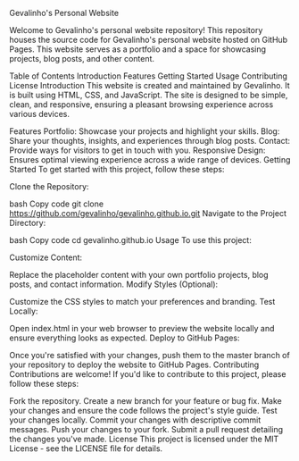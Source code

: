 Gevalinho's Personal Website

Welcome to Gevalinho's personal website repository! This repository houses the source code for Gevalinho's personal website hosted on GitHub Pages. This website serves as a portfolio and a space for showcasing projects, blog posts, and other content.

Table of Contents
Introduction
Features
Getting Started
Usage
Contributing
License
Introduction
This website is created and maintained by Gevalinho. It is built using HTML, CSS, and JavaScript. The site is designed to be simple, clean, and responsive, ensuring a pleasant browsing experience across various devices.

Features
Portfolio: Showcase your projects and highlight your skills.
Blog: Share your thoughts, insights, and experiences through blog posts.
Contact: Provide ways for visitors to get in touch with you.
Responsive Design: Ensures optimal viewing experience across a wide range of devices.
Getting Started
To get started with this project, follow these steps:

Clone the Repository:

bash
Copy code
git clone https://github.com/gevalinho/gevalinho.github.io.git
Navigate to the Project Directory:

bash
Copy code
cd gevalinho.github.io
Usage
To use this project:

Customize Content:

Replace the placeholder content with your own portfolio projects, blog posts, and contact information.
Modify Styles (Optional):

Customize the CSS styles to match your preferences and branding.
Test Locally:

Open index.html in your web browser to preview the website locally and ensure everything looks as expected.
Deploy to GitHub Pages:

Once you're satisfied with your changes, push them to the master branch of your repository to deploy the website to GitHub Pages.
Contributing
Contributions are welcome! If you'd like to contribute to this project, please follow these steps:

Fork the repository.
Create a new branch for your feature or bug fix.
Make your changes and ensure the code follows the project's style guide.
Test your changes locally.
Commit your changes with descriptive commit messages.
Push your changes to your fork.
Submit a pull request detailing the changes you've made.
License
This project is licensed under the MIT License - see the LICENSE file for details.
